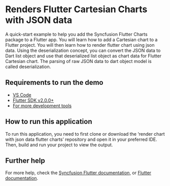 # Renders Flutter Cartesian Charts with JSON data

A quick-start example to help you add the Syncfusion Flutter Charts package to a Flutter app. You will learn how to add a Cartesian chart to a Flutter project. You will then learn how to render flutter chart using json data. Using the deserialization concept, you can convert the JSON data to Dart list object and use that deserialized list object as chart data for Flutter Cartesian chart. The parsing of raw JSON data to dart object model is called deserialization.

## Requirements to run the demo
* [VS Code](https://code.visualstudio.com/download)
* [Flutter SDK v2.0.0+](https://flutter.dev/docs/development/tools/sdk/overview)
* [For more development tools](https://flutter.dev/docs/development/tools/devtools/overview)

## How to run this application
To run this application, you need to first clone or download the ‘render chart with json data flutter charts’ repository and open it in your preferred IDE. Then, build and run your project to view the output.

## Further help
For more help, check the [Syncfusion Flutter documentation](https://help.syncfusion.com/flutter/introduction/overview), or
 [Flutter documentation](https://flutter.dev/docs/get-started/install).
